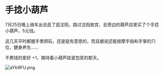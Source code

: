 # 手捻小葫芦


7月25日晚上骑车出去逛了逛沈阳，路过沈阳故宫，去旁边的葫芦店里买了个手捻小葫芦，5元钱。

这几天平时都握手里把玩，还是挺有意思的，而且据说还能按摩手指和手掌的穴位，健身养生……

不费钱的爱好 +1，期待着小葫芦挂瓷包浆的那天。

![aYb9FU.png](https://s1.ax1x.com/2020/08/02/aYb9FU.png "")
